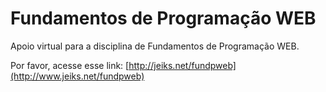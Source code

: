 # Fundamentos de Programação WEB

Apoio virtual para a disciplina de Fundamentos de Programação WEB.

Por favor, acesse esse link: [http://jeiks.net/fundpweb](http://www.jeiks.net/fundpweb)
